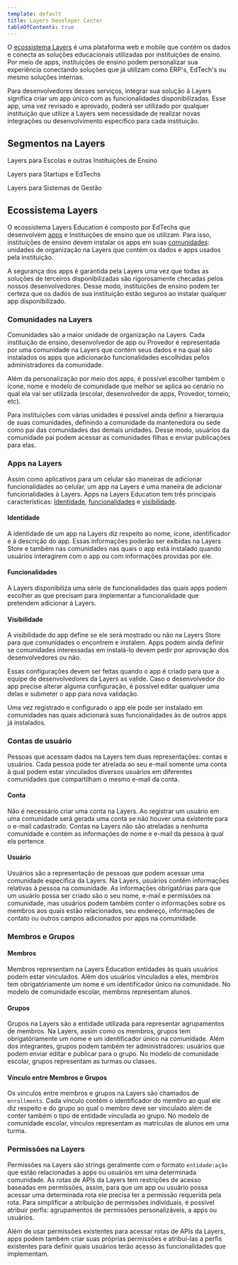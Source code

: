 ```yaml
---
template: default
title: Layers Developer Center
tableOfContents: true
---
```


O [ecossistema Layers](#ecossistema-layers) é uma plataforma web e mobile que contém os dados e conecta as soluções educacionais utilizadas por instituições de ensino. Por meio de apps, instituições de ensino podem personalizar sua experiência conectando soluções que já utilizam como ERP's, EdTech's ou mesmo soluções internas.

Para desenvolvedores desses serviços, integrar sua solução à Layers significa criar um app único com as funcionalidades disponibilizadas. Esse app, uma vez revisado e aprovado, poderá ser utilizado por qualquer instituição que utilize a Layers sem necessidade de realizar novas integrações ou desenvolvimento específico para cada instituição.

## Segmentos na Layers
<docs-cards>
  <docs-card header="Para Escolas" href="/docs/forschools" icon="/docs/assets/icons/Instituições de ensino.svg">
    <p>Layers para Escolas e outras Instituições de Ensino</p>
  </docs-card>

  <docs-card header="Para Startups" href="/docs/forstartups" icon="/docs/assets/icons/edtechs.svg">
    <p>Layers para Startups e EdTechs</p>
  </docs-card>

  <docs-card header="Para ERPs" href="/docs/forerps" icon="/docs/assets/icons/ERP.svg">
    <p>Layers para Sistemas de Gestão</p>
  </docs-card>

  <!-- <docs-card header="Provedores" href="/docs/concepts/Provedores" icon="/docs/assets/icons/Provedores.svg">
    <p>Funcionalidades para Provedores</p>
  </docs-card> -->
</docs-cards>

## Ecossistema Layers

O ecossistema Layers Education é composto por EdTechs que desenvolvem [apps](#apps-na-layers) e Instituições de ensino que os utilizam. Para isso, instituições de ensino devem instalar os apps em suas [comunidades](#comunidades-na-layers): unidades de organização na Layers que contém os dados e apps usados pela instituição.


<docs-zoomable-image href="https://s3.us-west-2.amazonaws.com/secure.notion-static.com/8d56b338-d194-4179-8d7c-00ffd7baa0b6/Untitled.png?X-Amz-Algorithm=AWS4-HMAC-SHA256&X-Amz-Content-Sha256=UNSIGNED-PAYLOAD&X-Amz-Credential=AKIAT73L2G45EIPT3X45%2F20220712%2Fus-west-2%2Fs3%2Faws4_request&X-Amz-Date=20220712T183639Z&X-Amz-Expires=86400&X-Amz-Signature=678818782558bcd219b895905c257d45968d2f1ebcba62af9dfeccfc25a35e98&X-Amz-SignedHeaders=host&response-content-disposition=filename%20%3D%22Untitled.png%22&x-id=GetObject" caption="Diagrama com Resumo da estrutura da Layers">
</docs-zoomable-image>


A segurança dos apps é garantida pela Layers uma vez que todas as soluções de terceiros disponibilizadas são rigorosamente checadas pelos nossos desenvolvedores. Desse modo, instituições de ensino podem ter certeza que os dados de sua instituição estão seguros ao instalar qualquer app disponibilizado.

### Comunidades na Layers

Comunidades são a maior unidade de organização na Layers. Cada instituição de ensino, desenvolvedor de app ou Provedor é representada por uma comunidade na Layers que contém seus dados e na qual são instalados os apps que adicionarão funcionalidades escolhidas pelos administradores da comunidade.

Além da personalização por meio dos apps, é possível escolher também o ícone, nome e modelo de comunidade que melhor se aplica ao cenário no qual ela vai ser utilizada (escolar, desenvolvedor de apps, Provedor, torneio, etc). 

Para instituições com várias unidades é possível ainda definir a hierarquia de suas comunidades, definindo a comunidade da mantenedora ou sede como pai das comunidades das demais unidades. Desse modo, usuários da comunidade pai podem acessar as comunidades filhas e enviar publicações para elas.

### Apps na Layers

Assim como aplicativos para um celular são maneiras de adicionar funcionalidades ao celular, um app na Layers é uma maneira de adicionar funcionalidades à Layers. Apps na Layers Education tem três principais características: [Identidade](#identidade), [funcionalidades](#funcionalidades) e [visibilidade](#visibilidade). 

#### Identidade

A identidade de um app na Layers diz respeito ao nome, ícone, identificador e à descrição do app. Essas informações poderão ser exibidas na Layers Store e também nas comunidades nas quais o app está instalado quando usuários interagirem com o app ou com informações providas por ele.

#### Funcionalidades

A Layers disponibiliza uma série de funcionalidades das quais apps podem escolher as que precisam para implementar a funcionalidade que pretendem adicionar à Layers.


#### Visibilidade

A visibilidade do app define se ele será mostrado ou não na Layers Store para que comunidades o encontrem e instalem. Apps podem ainda definir se comunidades interessadas em instalá-lo devem pedir por aprovação dos desenvolvedores ou não.

Essas configurações devem ser feitas quando o app é criado para que a equipe de desenvolvedores da Layers as valide. Caso o desenvolvedor do app precise alterar alguma configuração, é possível editar qualquer uma delas e submeter o app para nova validação.

Uma vez registrado e configurado o app ele pode ser instalado em comunidades nas quais adicionará suas funcionalidades às de outros apps já instalados.


### Contas de usuário

Pessoas que acessam dados na Layers tem duas representações: contas e usuários. Cada pessoa pode ter atrelada ao seu e-mail somente uma conta à qual podem estar vinculados diversos usuários em diferentes comunidades que compartilham o mesmo e-mail da conta.

#### Conta

Não é necessário criar uma conta na Layers. Ao registrar um usuário em uma comunidade será gerada uma conta se não houver uma existente para o e-mail cadastrado. Contas na Layers não são atreladas a nenhuma comunidade e contém as informações de nome e e-mail da pessoa à qual ela pertence.

#### Usuário

Usuários são a representação de pessoas que podem acessar uma comunidade especifica da Layers. Na Layers, usuários contém informações relativas à pessoa na comunidade. As informações obrigatórias para que um usuário possa ser criado são o seu nome, e-mail e permissões na comunidade, mas usuários podem também conter o informações sobre os membros aos quais estão relacionados, seu endereço, informações de contato ou outros campos adicionados por apps na comunidade.

### Membros e Grupos

#### Membros

Membros representam na Layers Education entidades às quais usuários podem estar vinculados. Além dos usuários vinculados a eles, membros tem obrigatóriamente um nome e um identificador único na comunidade. No modelo de comunidade escolar, membros representam alunos.

#### Grupos

Grupos na Layers são a entidade utilizada para representar agrupamentos de membros. Na Layers, assim como os membros, grupos tem obrigatóriamente um nome e um identificador único na comunidade. Além dos integrantes, grupos podem também ter administradores: usuários que podem enviar editar e publicar para o grupo. No modelo de comunidade escolar, grupos representam as turmas ou classes.

#### Vínculo entre Membros e Grupos

Os vínculos entre membros e grupos na Layers são chamados de `enrollments`. Cada vínculo contém o identificador do membro ao qual ele diz respeito e do grupo ao qual o membro deve ser vinculado além de conter também o tipo de entidade vinculada ao grupo. No modelo de comunidade escolar, vínculos representam as matrículas de alunos em uma turma.

### Permissões na Layers

Permissões na Layers são strings geralmente com o formato `entidade:ação` que estão relacionadas a apps ou usuários em uma determinada comunidade. As rotas de APIs da Layers tem restrições de acesso baseadas em permissões, assim, para que um app ou usuário possa acessar uma determinada rota ele precisa ter a permissão requerida pela rota. Para simplificar a atribuição de permissões individuais, é possível atribuir perfis: agrupamentos de permissões personalizáveis, a apps ou usuários.

Além de usar permissões existentes para acessar rotas de APIs da Layers, apps podem também criar suas próprias permissões e atribuí-las a perfis existentes para definir quais usuários terão acesso às funcionalidades que implementam.